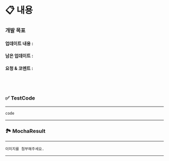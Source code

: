 # 📋 내용

### 개발 목표

#### 업데이트 내용 :  
#### 남은 업데이트 : 
#### 요청 & 코멘트 :  

</br></br>

### ✅ TestCode
---

`code`

---

### 🏞️ MochaResult
---

`이미지를 첨부해주세요.`

---

